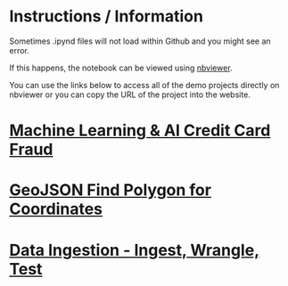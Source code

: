 # Instructions / Information

Sometimes .ipynd files will not load within Github and you might see an error.

If this happens, the notebook can be viewed using [nbviewer](https://nbviewer.org).

You can use the links below to access all of the demo projects directly on nbviewer or you can copy the URL of the project into the website.

# [Machine Learning & AI Credit Card Fraud](https://nbviewer.org/github/MRAJWANI/portfolio/blob/main/demo_projects/Machine_Learning_%26_AI_Credit_Card_Fraud.ipynb)
# [GeoJSON Find Polygon for Coordinates](https://nbviewer.org/github/MRAJWANI/portfolio/blob/main/demo_projects/GeoJSON_Find_Polygon_for_Coordinates_.ipynb)
# [Data Ingestion - Ingest, Wrangle, Test](https://nbviewer.org/github/MRAJWANI/portfolio/blob/main/demo_projects/Data_Ingestion.ipynb)
